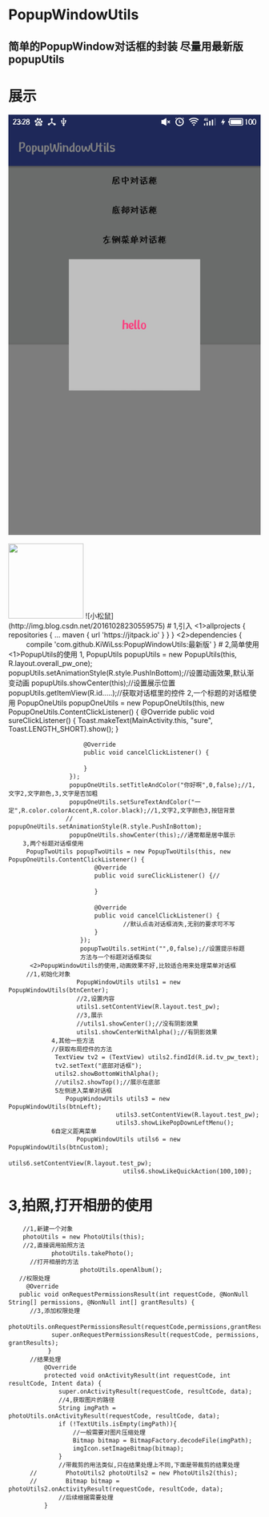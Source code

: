 # PopupWindowUtils
简单的PopupWindow对话框的封装
尽量用最新版popupUtils
------
#  展示
![](https://github.com/KiWiLss/PopupWindowUtils/blob/master/screenshots/S70525-232824.jpg)

<img width="150" height="150" src="http://img.blog.csdn.net/20161028230559575"/>
![小松鼠](http://img.blog.csdn.net/20161028230559575)
#  1,引入
        <1>allprojects {
        repositories {
       			...
       			maven { url 'https://jitpack.io' }
       		}
       	}
       	<2>dependencies {
           	        compile 'com.github.KiWiLss:PopupWindowUtils:最新版'
           	}
#  2,简单使用
    <1>PopupUtils的使用
    1, PopupUtils popupUtils = new PopupUtils(this, R.layout.overall_pw_one);
                      popupUtils.setAnimationStyle(R.style.PushInBottom);//设置动画效果,默认渐变动画
                      popupUtils.showCenter(this);//设置展示位置
                      popupUtils.getItemView(R.id.....);//获取对话框里的控件
     2,一个标题的对话框使用
       PopupOneUtils popupOneUtils = new PopupOneUtils(this, new PopupOneUtils.ContentClickListener() {
                         @Override
                         public void sureClickListener() {
                             Toast.makeText(MainActivity.this, "sure", Toast.LENGTH_SHORT).show();
                         }

                         @Override
                         public void cancelClickListener() {

                         }
                     });
                     popupOneUtils.setTitleAndColor("你好啊",0,false);//1,文字2,文字颜色,3,文字是否加粗
                     popupOneUtils.setSureTextAndColor("一定",R.color.colorAccent,R.color.black);//1,文字2,文字颜色3,按钮背景
                    // popupOneUtils.setAnimationStyle(R.style.PushInBottom);
                     popupOneUtils.showCenter(this);//通常都是居中展示
        3,两个标题对话框使用
         PopupTwoUtils popupTwoUtils = new PopupTwoUtils(this, new PopupOneUtils.ContentClickListener() {
                            @Override
                            public void sureClickListener() {//

                            }

                            @Override
                            public void cancelClickListener() {
                                    //默认点击对话框消失,无别的要求可不写
                            }
                        });
                        popupTwoUtils.setHint("",0,false);//设置提示标题
                        方法与一个标题对话框类似
          <2>PopupWindowUtils的使用,动画效果不好,比较适合用来处理菜单对话框
         //1,初始化对象
                       PopupWindowUtils utils1 = new PopupWindowUtils(btnCenter);
                       //2,设置内容
                       utils1.setContentView(R.layout.test_pw);
                       //3,展示
                       //utils1.showCenter();//没有阴影效果
                       utils1.showCenterWithAlpha();//有阴影效果
                4,其他一些方法
                //获取布局控件的方法
                 TextView tv2 = (TextView) utils2.findId(R.id.tv_pw_text);
                 tv2.setText("底部对话框");
                 utils2.showBottomWithAlpha();
                 //utils2.showTop();//展示在底部
                 5左侧进入菜单对话框
                    PopupWindowUtils utils3 = new PopupWindowUtils(btnLeft);
                                  utils3.setContentView(R.layout.test_pw);
                                  utils3.showLikePopDownLeftMenu();
                6自定义距离菜单
                       PopupWindowUtils utils6 = new PopupWindowUtils(btnCustom);
                                    utils6.setContentView(R.layout.test_pw);
                                    utils6.showLikeQuickAction(100,100);
#  3,拍照,打开相册的使用

        //1,新建一个对象
        photoUtils = new PhotoUtils(this);
        //2,直接调用拍照方法
                photoUtils.takePhoto();
          //打开相册的方法
                        photoUtils.openAlbum();
       //权限处理
         @Override
       public void onRequestPermissionsResult(int requestCode, @NonNull String[] permissions, @NonNull int[] grantResults) {
          //3,添加权限处理
               photoUtils.onRequestPermissionsResult(requestCode,permissions,grantResults);
                super.onRequestPermissionsResult(requestCode, permissions, grantResults);
               }
          //结果处理
              @Override
              protected void onActivityResult(int requestCode, int resultCode, Intent data) {
                  super.onActivityResult(requestCode, resultCode, data);
                  //4,获取图片的路径
                  String imgPath = photoUtils.onActivityResult(requestCode, resultCode, data);
                  if (!TextUtils.isEmpty(imgPath)){
                      //一般需要对图片压缩处理
                      Bitmap bitmap = BitmapFactory.decodeFile(imgPath);
                      imgIcon.setImageBitmap(bitmap);
                  }
                  //带裁剪的用法类似,只在结果处理上不同,下面是带裁剪的结果处理
          //        PhotoUtils2 photoUtils2 = new PhotoUtils2(this);
          //        Bitmap bitmap = photoUtils2.onActivityResult(requestCode, resultCode, data);
                  //后续根据需要处理
              }
